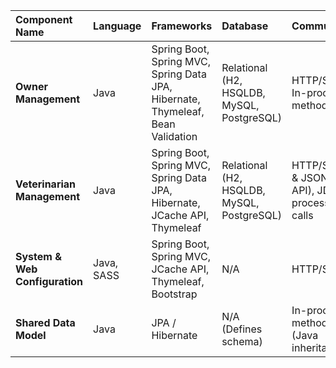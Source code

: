 | Component Name | Language | Frameworks | Database | Communication | Patterns |
| :--- | :--- | :--- | :--- | :--- | :--- |
| **Owner Management** | Java | Spring Boot, Spring MVC, Spring Data JPA, Hibernate, Thymeleaf, Bean Validation | Relational (H2, HSQLDB, MySQL, PostgreSQL) | HTTP/S, JDBC, In-process method calls | Bounded Context, MVC, Repository, Dependency Injection, Entity, Custom Validator |
| **Veterinarian Management** | Java | Spring Boot, Spring MVC, Spring Data JPA, Hibernate, JCache API, Thymeleaf | Relational (H2, HSQLDB, MySQL, PostgreSQL) | HTTP/S (HTML & JSON/XML API), JDBC, In-process method calls | Bounded Context, MVC, Repository, Dependency Injection, Caching, Entity, DTO (XML Wrapper) |
| **System & Web Configuration** | Java, SASS | Spring Boot, Spring MVC, JCache API, Thymeleaf, Bootstrap | N/A | HTTP/S | Configuration as Code, Interceptor, Front Controller, Internationalization (i18n) |
| **Shared Data Model** | Java | JPA / Hibernate | N/A (Defines schema) | In-process method calls (Java inheritance) | Shared Kernel, Mapped Superclass, Entity, Inheritance |